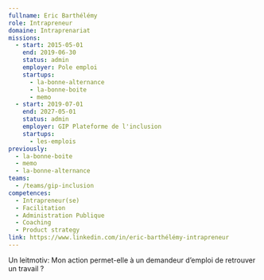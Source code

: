 ```yaml
---
fullname: Eric Barthélémy
role: Intrapreneur
domaine: Intraprenariat
missions:
  - start: 2015-05-01
    end: 2019-06-30
    status: admin
    employer: Pole emploi
    startups:
      - la-bonne-alternance
      - la-bonne-boite
      - memo
  - start: 2019-07-01
    end: 2027-05-01
    status: admin
    employer: GIP Plateforme de l'inclusion
    startups:
      - les-emplois
previously:
  - la-bonne-boite
  - memo
  - la-bonne-alternance
teams:
  - /teams/gip-inclusion
competences:
  - Intrapreneur(se)
  - Facilitation
  - Administration Publique
  - Coaching
  - Product strategy
link: https://www.linkedin.com/in/eric-barthélémy-intrapreneur
---
```

Un leitmotiv: Mon action permet-elle à un demandeur d’emploi de retrouver un travail ?
